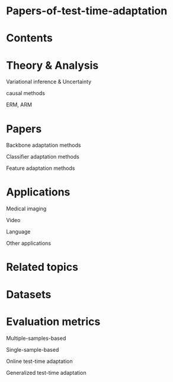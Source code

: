 # Papers-of-test-time-adaptation

# Contents

# Theory & Analysis

Variational inference & Uncertainty

causal methods

ERM, ARM



# Papers

Backbone adaptation methods

Classifier adaptation methods

Feature adaptation methods



# Applications

Medical imaging

Video

Language

Other applications



# Related topics 




# Datasets




# Evaluation metrics

Multiple-samples-based

Single-sample-based

Online test-time adaptation

Generalized test-time adaptation

